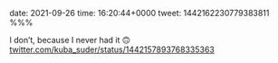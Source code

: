 date: 2021-09-26
time: 16:20:44+0000
tweet: 1442162230779383811
%%%

I don’t, because I never had it 🙃 [twitter.com/kuba\_suder/status/1442157893768335363](https://twitter.com/kuba_suder/status/1442157893768335363)
